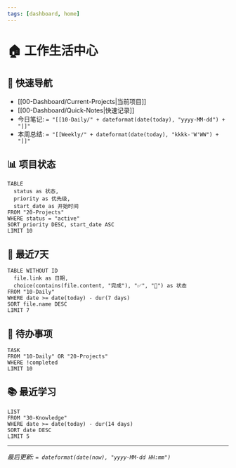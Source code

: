 ```yaml
---
tags: [dashboard, home]
---
```


# 🏠 工作生活中心

## 🚀 快速导航
- [[00-Dashboard/Current-Projects|当前项目]]
- [[00-Dashboard/Quick-Notes|快速记录]]
- 今日笔记: `= "[[10-Daily/" + dateformat(date(today), "yyyy-MM-dd") + "]]"`
- 本周总结: `= "[[Weekly/" + dateformat(date(today), "kkkk-'W'WW") + "]]"`

## 📊 项目状态
```dataview
TABLE 
  status as 状态,
  priority as 优先级,
  start_date as 开始时间
FROM "20-Projects"
WHERE status = "active"
SORT priority DESC, start_date ASC
LIMIT 10
```

## 📅 最近7天
```dataview
TABLE WITHOUT ID 
  file.link as 日期,
  choice(contains(file.content, "完成"), "✅", "📝") as 状态
FROM "10-Daily"
WHERE date >= date(today) - dur(7 days)
SORT file.name DESC
LIMIT 7
```

## 🎯 待办事项
```dataview
TASK
FROM "10-Daily" OR "20-Projects"
WHERE !completed
LIMIT 10
```

## 📚 最近学习
```dataview
LIST
FROM "30-Knowledge"
WHERE date >= date(today) - dur(14 days)
SORT date DESC
LIMIT 5
```

---
*最后更新: `= dateformat(date(now), "yyyy-MM-dd HH:mm")`*